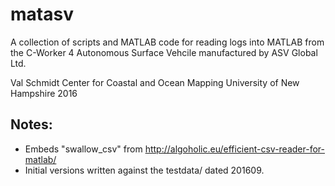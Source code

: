 matasv
======

A collection of scripts and MATLAB code for reading logs into MATLAB from the C-Worker 4 Autonomous Surface Vehcile manufactured by ASV Global Ltd.

Val Schmidt
Center for Coastal and Ocean Mapping
University of New Hampshire
2016

Notes:
------
- Embeds "swallow_csv" from http://algoholic.eu/efficient-csv-reader-for-matlab/
- Initial versions written against the testdata/ dated 201609. 
